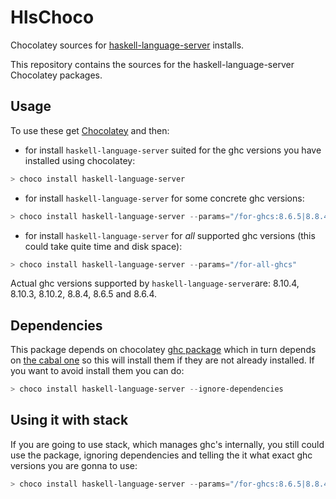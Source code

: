 # HlsChoco

Chocolatey sources for [haskell-language-server](https://github.com/haskell/haskell-language-server/blob/master/README.md) installs.

This repository contains the sources for the haskell-language-server Chocolatey packages.

## Usage

To use these get [Chocolatey](https://chocolatey.org/) and then:

- for install `haskell-language-server` suited for the ghc versions you have installed using chocolatey:

```powershell
> choco install haskell-language-server
```

- for install `haskell-language-server` for some concrete ghc versions:

```powershell
> choco install haskell-language-server --params="/for-ghcs:8.6.5|8.8.4|8.10.4"
```

- for install `haskell-language-server` for *all* supported ghc versions (this could take quite time and disk space):

```powershell
> choco install haskell-language-server --params="/for-all-ghcs"
```

Actual ghc versions supported by `haskell-language-server`are: 8.10.4, 8.10.3, 8.10.2, 8.8.4, 8.6.5 and 8.6.4.

## Dependencies

This package depends on chocolatey [ghc package](https://community.chocolatey.org/packages/ghc) which in turn depends on [the cabal one](https://community.chocolatey.org/packages/cabal) so this will install them if they are not already installed. If you want to avoid install them you can do:

```powershell
> choco install haskell-language-server --ignore-dependencies
```

## Using it with stack

If you are going to use stack, which manages ghc's internally, you still could use the package, ignoring dependencies and telling the it what exact ghc versions you are gonna to use:

```powershell
> choco install haskell-language-server --params="/for-ghcs:8.6.5|8.8.4|8.10.4" --ignore-dependencies
```
